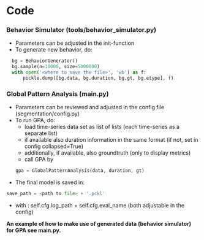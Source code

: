 # Code

### Behavior Simulator (tools/behavior_simulator.py)
- Parameters can be adjusted in the init-function
- To generate new behavior, do:
```python
  bg = BehaviorGenerator()
  bg.sample(n=10000, size=5000000)
  with open('<where to save the file>', 'wb') as f:
      pickle.dump([bg.data, bg.duration, bg.gt, bg.etype], f)
```

### Global Pattern Analysis (main.py)
- Parameters can be reviewed and adjusted in the config file (segmentation/config.py)
- To run GPA, do:
  - load time-series data set as list of lists (each time-series as a separate list)
  - if available also duration information in the same format (if not, set in config collapsed=True)
  - additionally, if available, also groundtruth (only to display metrics)
  - call GPA by 
  ```python
  gpa = GlobalPatternAnalysis(data, duration, gt)
  ```
- The final model is saved in:
```python
save_path = <path to file> + '.pckl'
```
   - with <path to file>: self.cfg.log_path + self.cfg.eval_name (both adjustable in the config)
  
  __An example of how to make use of generated data (behavior simulator) for GPA see main.py.__
